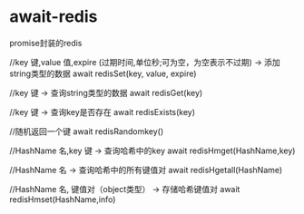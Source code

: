 # await-redis
promise封装的redis

//key 键,value 值,expire (过期时间,单位秒;可为空，为空表示不过期) -> 添加string类型的数据 
await redisSet(key, value, expire)

//key 键 -> 查询string类型的数据
await redisGet(key)

//key 键 -> 查询key是否存在
await redisExists(key)

//随机返回一个键
await redisRandomkey()

//HashName 名,key 键 -> 查询哈希中的key
await redisHmget(HashName,key)

//HashName 名 -> 查询哈希中的所有键值对
await redisHgetall(HashName)

//HashName 名, 键值对（object类型） -> 存储哈希键值对
await redisHmset(HashName,info)
